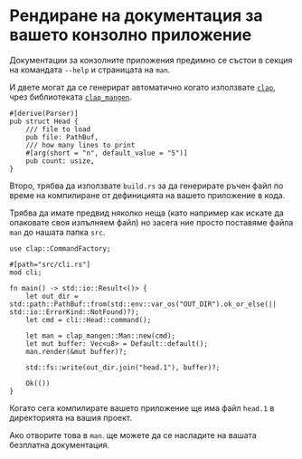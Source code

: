 # Рендиране на документация за вашето конзолно приложение

Документации за конзолните приложения предимно се състои
в секция на командата `--help`
и страницата на `man`.

И двете могат да се генерират автоматично
когато използвате [`clap`](https://crates.io/crates/clap), чрез
библиотеката [`clap_mangen`](https://crates.io/crates/clap_mangen).

```rust,ignore
#[derive(Parser)]
pub struct Head {
    /// file to load
    pub file: PathBuf,
    /// how many lines to print
    #[arg(short = "n", default_value = "5")]
    pub count: usize,
}
```

Второ, трябва да използвате `build.rs`
за да генерирате ръчен файл по време на компилиране
от дефиницията на вашето приложение
в кода.

Трябва да имате предвид няколко неща
(като например как искате да опаковате своя изпълняем файл)
но засега
ние просто поставяме файла `man`
до нашата папка `src`.

```rust,ignore
use clap::CommandFactory;

#[path="src/cli.rs"]
mod cli;

fn main() -> std::io::Result<()> {
    let out_dir = std::path::PathBuf::from(std::env::var_os("OUT_DIR").ok_or_else(|| std::io::ErrorKind::NotFound)?);
    let cmd = cli::Head::command();

    let man = clap_mangen::Man::new(cmd);
    let mut buffer: Vec<u8> = Default::default();
    man.render(&mut buffer)?;

    std::fs::write(out_dir.join("head.1"), buffer)?;

    Ok(())
}
```

Когато сега компилирате вашето приложение
ще има файл `head.1`
в директорията на вашия проект.

Ако отворите това в `man`.
ще можете да се насладите на вашата безплатна документация.
